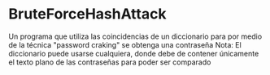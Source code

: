 # BruteForceHashAttack
Un programa que utiliza las coincidencias de un diccionario para por medio de la técnica "password craking" se obtenga una contraseña
Nota: El diccionario puede usarse cualquiera, donde debe de contener únicamente el texto plano de las contraseñas para poder ser comparado
